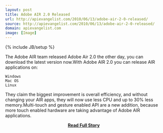 ```yaml
---
layout: post
title: Adobe AIR 2.0 Released
url: http://apievangelist.com/2010/06/13/adobe-air-2-0-released/
source: http://apievangelist.com/2010/06/13/adobe-air-2-0-released/
domain: apievangelist.com
image: [Image]
---
```

{% include JB/setup %}<p>The Adobe AIR team released Adobe Air 2.0 the other day, you can download the latest version now.With Adobe AIR 2.0 you can release AIR applications on:

	Windows
	Mac OS
	Linux

They claim the biggest improvement is overall efficiency, and without changing your AIR apps, they will now use less CPU and up to 30%  less memory.Multi-touch and gesture enabled API are a new addition, because more touch enabled hardware are taking advantage of Adobe AIR applications.</p>
<center><p><a href="http://apievangelist.com/2010/06/13/adobe-air-2-0-released/" style='padding:25px; font-sze:18px; font-weight: bold;'>Read Full Story</a></p></center>

